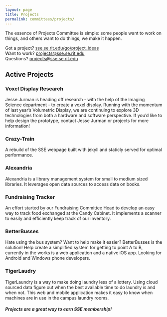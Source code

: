 ```yaml
---
layout: page
title: Projects
permalink: committees/projects/
---
```

The essence of Projects Committee is simple: some people want to work on things,
and others want to do things, we make it happen.

Got a project?     [sse.se.rit.edu/go/project_ideas][1]<br>
Want to work?      <projects@sse.se.rit.edu><br>
Questions?       <projects@sse.se.rit.edu><br>

## Active Projects

### Voxel Display Research
Jesse Jurman is heading off research - with the help of the Imaging Science department - to create a voxel display. Running with the momentum of last year’s Volumetric Display, we are continuing to explore 3D technologies from both a hardware and software perspective. If you’d like to help design the prototype, contact Jesse Jurman or projects for more information!


### Crazy-Train
A rebuild of the SSE webpage built with jekyll and staticly served for optimal performance.

### Alexandria

Alexandria is a library management system for small to medium sized libraries. It leverages open data sources to access data on books.

### Fundraising Tracker

An effort started by our Fundraising Committee Head to develop an easy way to track food exchanged at the Candy Cabinet. It implements a scanner to easily and efficiently keep track of our inventory.

### BetterBusses

Hate using the bus system? Want to help make it easier? BetterBusses is the solution! Help create a simplified system for getting to point A to B, currently in the works is a web application and a native iOS app. Looking for Android and Windows phone developers.

### TigerLaudry

TigerLaundry is a way to make doing laundry less of a lottery. Using cloud sourced data figure out when the best available time to do laundry is and when not. This web and mobile application makes it easy to know when machines are in use in the campus laundry rooms.

##### Projects are a great way to earn SSE membership!

[1]: "https://sse.se.rit.edu/go/project_ideas"
